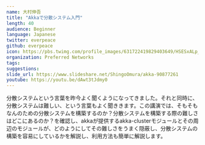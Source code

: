 ```yaml
---
name: 大村伸吾
title: "Akkaで分散システム入門"
length: 40
audience: Beginner
language: Japanese
twitter: everpeace
github: everpeace
icon: https://pbs.twimg.com/profile_images/631722419829403649/HSESxALp_400x400.png
organization: Preferred Networks
tags:
suggestions:
slide_url: https://www.slideshare.net/ShingoOmura/akka-90877261
youtube: https://youtu.be/dAwt3tJdmy0
---
```


分散システムという言葉を昨今よく聞くようになってきました。それと同時に、分散システムは難しい、という言葉もよく聞ききます。この講演では、そもそもなんのための分散システムを構築するのか？分散システムを構築する際の難しさはどこにあるのか？を確認し、akkaが提供するakka-clusterモジュールとその周辺のモジュールが、どのようにしてその難しさをうまく隠蔽し、分散システムの構築を容易にしているかを解説し、利用方法も簡単に解説します。
